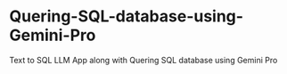 # Quering-SQL-database-using-Gemini-Pro
Text to SQL LLM App along with Quering SQL database using Gemini Pro

